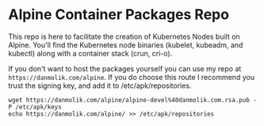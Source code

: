 # Alpine Container Packages Repo

This repo is here to facilitate the creation of Kubernetes Nodes built on Alpine. You'll find the Kubernetes node binaries (kubelet, kubeadm, and kubectl) along with a container stack (crun, cri-o).

If you don't want to host the packages yourself you can use my repo at `https://danmolik.com/alpine`. If you do choose this route I recommend you trust the signing key, and add it to /etc/apk/repositories.

    wget https://danmolik.com/alpine/alpine-devel%40danmolik.com.rsa.pub -P /etc/apk/keys
    echo https://danmolik.com/alpine/ >> /etc/apk/repositories
